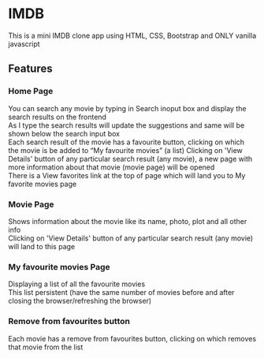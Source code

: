 # IMDB  
This is a mini IMDB clone app using HTML, CSS, Bootstrap and ONLY vanilla javascript  


## Features  
### Home Page  
You can search any movie by typing in Search inoput box and display the search results on the frontend  
As I type the search results will update the suggestions and same will be shown below the search input box  
Each search result of the movie has a favourite button, clicking on which the movie is be added to “My favourite movies” (a list) 
Clicking on 'View Details' button of any particular search result (any movie), a new page with more information about that movie (movie page) will be opened  
There is a View favorites link at the top of page which will land you to My favorite movies page  

### Movie Page  
Shows information about the movie like its name, photo, plot and all other info  
Clicking on 'View Details' button of any particular search result (any movie) will land to this page  


### My favourite movies Page  
Displaying a list of all the favourite movies   
This list persistent (have the same number of movies before and after closing the browser/refreshing the browser)  
### Remove from favourites button   
Each movie has a remove from favourites button, clicking on which removes that movie from the list  
